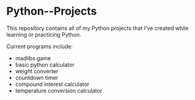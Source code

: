 # Python--Projects
This repository contains all of my Python projects that I’ve created while learning or practicing Python. 

Current programs include:
- madlibs game
- basic python calculator
- weight converter
- countdown timer
- compound interest calculator
- temperature conversion calculator
